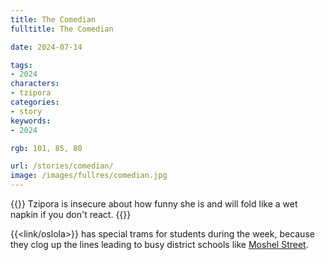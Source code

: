 ```yaml
---
title: The Comedian
fulltitle: The Comedian

date: 2024-07-14

tags:
- 2024
characters:
- tzipora
categories:
- story
keywords:
- 2024

rgb: 101, 85, 80

url: /stories/comedian/
image: /images/fullres/comedian.jpg
---
```

{{<note caption>}}
Tzipora is insecure about how funny she is and will fold like a wet napkin if you don't react.
{{</note>}}

{{<link/oslola>}} has special trams for students during the week, because they clog up the lines leading to busy district schools like [Moshel Street](/moshel/).